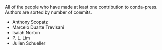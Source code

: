 All of the people who have made at least one contribution to conda-press.
Authors are sorted by number of commits.

* Anthony Scopatz
* Marcelo Duarte Trevisani
* Isaiah Norton
* P. L. Lim
* Julien Schueller
